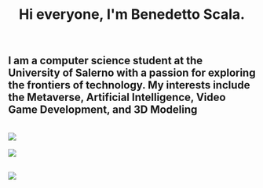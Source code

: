 <h1 align="center"> Hi everyone, I'm Benedetto Scala. </h1> 
  <br>
  <h2> I am a computer science student at the University of Salerno with a passion for exploring the frontiers of technology. My interests include the Metaverse, Artificial Intelligence, Video Game Development, and 3D Modeling </h2>
  <br>
<a href="https://github.com/benedettoscala">
  <img align="center" src="https://github-readme-stats.vercel.app/api?username=benedettoscala&theme=cobalt&show_icons=true)" />
</a>
<br>
<br>
<a href="https://github.com/benedettoscala?tab=repositories">
 <img align= "center" src="https://github-readme-stats.vercel.app/api/top-langs/?username=benedettoscala&hide=html,TypeScript,CSS,C++,PowerShell,CMake,Swift,batchfile&layout=compact&theme=cobalt"/>
  </a>
  <br>
  <br>
  
 ![](https://komarev.com/ghpvc/?username=benedettoscala&color=brightgreen)
 
 <br>
 <br>

 
